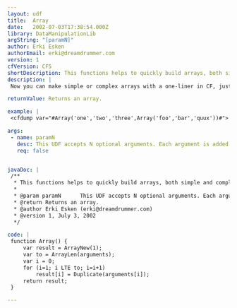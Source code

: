 ```yaml
---
layout: udf
title:  Array
date:   2002-07-03T17:38:54.000Z
library: DataManipulationLib
argString: "[paramN]"
author: Erki Esken
authorEmail: erki@dreamdrummer.com
version: 1
cfVersion: CF5
shortDescription: This functions helps to quickly build arrays, both simple and complex.
description: |
 Now you can make simple or complex arrays with a one-liner in CF, just like with built-in shorthand syntax in many other programming languages. You can create simple 1D arrays with ease, or nest Array() functions to create complex 2D, 3D etc arrays.

returnValue: Returns an array.

example: |
 <cfdump var="#Array('one','two','three',Array('foo','bar','quux'))#">

args:
 - name: paramN
   desc: This UDF accepts N optional arguments. Each argument is added to the returned array.
   req: false


javaDoc: |
 /**
  * This functions helps to quickly build arrays, both simple and complex.
  * 
  * @param paramN      This UDF accepts N optional arguments. Each argument is added to the returned array. (Optional)
  * @return Returns an array. 
  * @author Erki Esken (erki@dreamdrummer.com) 
  * @version 1, July 3, 2002 
  */

code: |
 function Array() {
     var result = ArrayNew(1);
     var to = ArrayLen(arguments);
     var i = 0;
     for (i=1; i LTE to; i=i+1)
         result[i] = Duplicate(arguments[i]);
     return result;
 }

---
```


